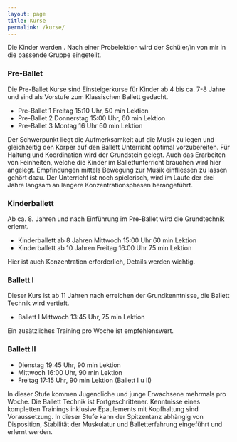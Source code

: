 ```yaml
---
layout: page
title: Kurse
permalink: /kurse/
---
```

Die Kinder werden . Nach einer Probelektion wird der Schüler/in von mir in die passende Gruppe eingeteilt.


### Pre-Ballet

Die Pre-Ballet Kurse sind Einsteigerkurse für Kinder ab 4 bis ca. 7-8 Jahre und sind als Vorstufe zum Klassischen Ballett gedacht.

* Pre-Ballet 1 Freitag 15:10 Uhr, 50 min Lektion
* Pre-Ballet 2 Donnerstag 15:00 Uhr, 60 min Lektion
* Pre-Ballet 3 Montag 16 Uhr 60 min Lektion

Der Schwerpunkt liegt die Aufmerksamkeit auf die Musik zu legen und gleichzeitig den Körper auf den Ballett Unterricht optimal vorzubereiten. Für Haltung und Koordination wird der Grundstein gelegt. Auch das Erarbeiten von Feinheiten, welche die Kinder im Ballettunterricht brauchen wird hier angelegt. Empfindungen mittels Bewegung zur Musik einfliessen zu lassen gehört dazu.
Der Unterricht ist noch spielerisch, wird im Laufe der drei Jahre langsam an längere Konzentrationsphasen herangeführt.

### Kinderballett

Ab ca. 8. Jahren und nach Einführung im Pre-Ballet wird die Grundtechnik erlernt.

* Kinderballett ab 8 Jahren Mittwoch 15:00 Uhr 60 min Lektion
* Kinderballett ab 10 Jahren Freitag 16:00 Uhr 75 min Lektion

Hier ist auch Konzentration erforderlich, Details werden wichtig.

### Ballett I

Dieser Kurs ist ab 11 Jahren nach erreichen der Grundkenntnisse, die Ballett Technik wird vertieft.

* Ballett I Mittwoch 13:45 Uhr, 75 min Lektion

Ein zusätzliches Training pro Woche ist empfehlenswert.

### Ballett II


* Dienstag 19:45 Uhr, 90 min Lektion
* Mittwoch 16:00 Uhr, 90 min Lektion
* Freitag 17:15 Uhr, 90 min Lektion (Ballett I u II)

In dieser Stufe kommen Jugendliche und junge Erwachsene mehrmals pro Woche.
Die Ballett Technik ist Fortgeschrittener. Kenntnisse eines kompletten Trainings inklusive Epaulements mit Kopfhaltung sind Voraussetzung.
In dieser Stufe kann der Spitzentanz abhängig von Disposition, Stabilität der Muskulatur und Balletterfahrung eingeführt und erlernt werden.
